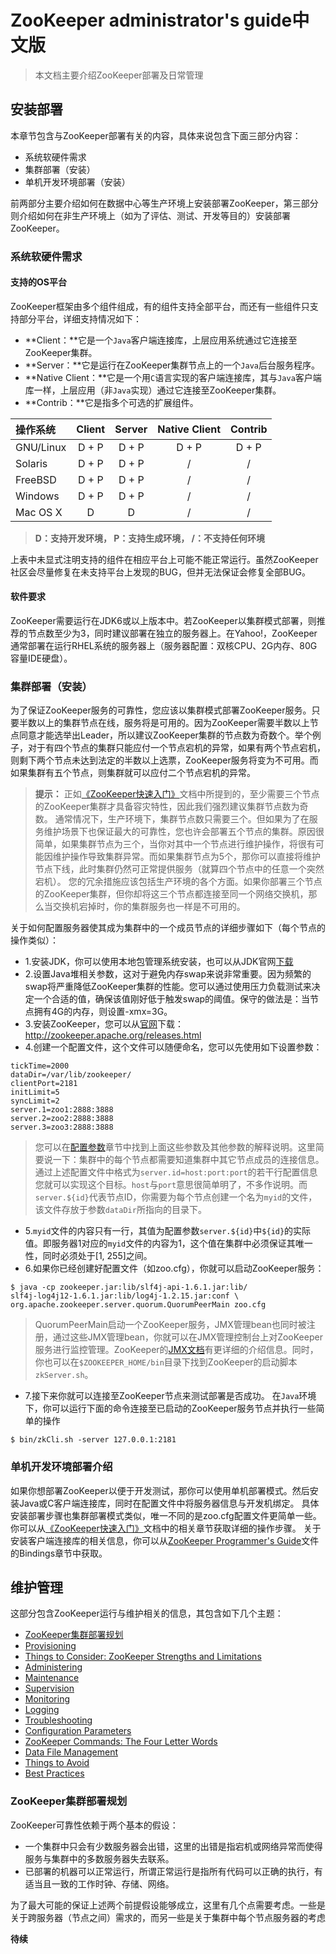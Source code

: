 # ZooKeeper administrator's guide中文版

> 本文档主要介绍ZooKeeper部署及日常管理

## 安装部署
本章节包含与ZooKeeper部署有关的内容，具体来说包含下面三部分内容：

* 系统软硬件需求
* 集群部署（安装）
* 单机开发环境部署（安装）

前两部分主要介绍如何在数据中心等生产环境上安装部署ZooKeeper，第三部分则介绍如何在非生产环境上（如为了评估、测试、开发等目的）安装部署ZooKeeper。

### 系统软硬件需求
#### 支持的OS平台
ZooKeeper框架由多个组件组成，有的组件支持全部平台，而还有一些组件只支持部分平台，详细支持情况如下：

* **Client：**它是一个`Java`客户端连接库，上层应用系统通过它连接至ZooKeeper集群。
* **Server：**它是运行在ZooKeeper集群节点上的一个`Java`后台服务程序。
* **Native Client：**它是一个用`C`语言实现的客户端连接库，其与`Java`客户端库一样，上层应用（非`Java`实现）通过它连接至ZooKeeper集群。
* **Contrib：**它是指多个可选的扩展组件。

|操作系统|Client|Server|Native Client|Contrib|
|:-|:-:|:-:|:-:|:-:|
|GNU/Linux|D + P|D + P|D + P|D + P|
|Solaris|D + P|D + P|/|/|
|FreeBSD|D + P|D + P|/|/|
|Windows|D + P|D + P|/|/|
|Mac OS X|D|D|/|/|

<!--More-->

> **D：支持开发环境， P：支持生成环境， /：不支持任何环境**

上表中未显式注明支持的组件在相应平台上可能不能正常运行。虽然ZooKeeper社区会尽量修复在未支持平台上发现的BUG，但并无法保证会修复全部BUG。

#### 软件要求
ZooKeeper需要运行在JDK6或以上版本中。若ZooKeeper以集群模式部署，则推荐的节点数至少为3，同时建议部署在独立的服务器上。在Yahoo!，ZooKeeper通常部署在运行RHEL系统的服务器上（服务器配置：双核CPU、2G内存、80G容量IDE硬盘）。

### 集群部署（安装）
为了保证ZooKeeper服务的可靠性，您应该以集群模式部署ZooKeeper服务。只要半数以上的集群节点在线，服务将是可用的。因为ZooKeeper需要半数以上节点同意才能选举出Leader，所以建议ZooKeeper集群的节点数为奇数个。举个例子，对于有四个节点的集群只能应付一个节点宕机的异常，如果有两个节点宕机，则剩下两个节点未达到法定的半数以上选票，ZooKeeper服务将变为不可用。而如果集群有五个节点，则集群就可以应付二个节点宕机的异常。
> **提示：**
> 正如[《ZooKeeper快速入门》][1]文档中所提到的，至少需要三个节点的ZooKeeper集群才具备容灾特性，因此我们强烈建议集群节点数为奇数。
> 通常情况下，生产环境下，集群节点数只需要三个。但如果为了在服务维护场景下也保证最大的可靠性，您也许会部署五个节点的集群。原因很简单，如果集群节点为三个，当你对其中一个节点进行维护操作，将很有可能因维护操作导致集群异常。而如果集群节点为5个，那你可以直接将维护节点下线，此时集群仍然可正常提供服务（就算四个节点中的任意一个突然宕机）。
> 您的冗余措施应该包括生产环境的各个方面。如果你部署三个节点的ZooKeeper集群，但你却将这三个节点都连接至同一个网络交换机，那么当交换机宕掉时，你的集群服务也一样是不可用的。

关于如何配置服务器使其成为集群中的一个成员节点的详细步骤如下（每个节点的操作类似）：

* 1.安装JDK，你可以使用本地包管理系统安装，也可以从JDK官网[下载][2]
* 2.设置Java堆相关参数，这对于避免内存swap来说非常重要。因为频繁的swap将严重降低ZooKeeper集群的性能。您可以通过使用压力负载测试来决定一个合适的值，确保该值刚好低于触发swap的阈值。保守的做法是：当节点拥有4G的内存，则设置-xmx=3G。
* 3.安装ZooKeeper，您可以从[官网][3]下载：http://zookeeper.apache.org/releases.html
* 4.创建一个配置文件，这个文件可以随便命名，您可以先使用如下设置参数：

```
tickTime=2000
dataDir=/var/lib/zookeeper/
clientPort=2181
initLimit=5
syncLimit=2
server.1=zoo1:2888:3888
server.2=zoo2:2888:3888
server.3=zoo3:2888:3888
```

> 您可以在[配置参数](#2.10)章节中找到上面这些参数及其他参数的解释说明。这里简要说一下：集群中的每个节点都需要知道集群中其它节点成员的连接信息。通过上述配置文件中格式为`server.id=host:port:port`的若干行配置信息您就可以实现这个目标。`host`与`port`意思很简单明了，不多作说明。而`server.${id}`代表节点ID，你需要为每个节点创建一个名为`myid`的文件，该文件存放于参数`dataDir`所指向的目录下。

* 5.`myid`文件的内容只有一行，其值为配置参数`server.${id}`中`${id}`的实际值。即服务器1对应的`myid`文件的内容为1，这个值在集群中必须保证其唯一性，同时必须处于[1, 255]之间。
* 6.如果你已经创建好配置文件（如zoo.cfg），你就可以启动ZooKeeper服务：

```
$ java -cp zookeeper.jar:lib/slf4j-api-1.6.1.jar:lib/
slf4j-log4j12-1.6.1.jar:lib/log4j-1.2.15.jar:conf \
org.apache.zookeeper.server.quorum.QuorumPeerMain zoo.cfg
```

> QuorumPeerMain启动一个ZooKeeper服务，JMX管理bean也同时被注册，通过这些JMX管理bean，你就可以在JMX管理控制台上对ZooKeeper服务进行监控管理。ZooKeeper的[JMX文档][4]有更详细的介绍信息。同时，你也可以在`$ZOOKEEPER_HOME/bin`目录下找到ZooKeeper的启动脚本`zkServer.sh`。

* 7.接下来你就可以连接至ZooKeeper节点来测试部署是否成功。
在`Java`环境下，你可以运行下面的命令连接至已启动的ZooKeeper服务节点并执行一些简单的操作

```
$ bin/zkCli.sh -server 127.0.0.1:2181
```

### 单机开发环境部署介绍
如果你想部署ZooKeeper以便于开发测试，那你可以使用单机部署模式。然后安装Java或C客户端连接库，同时在配置文件中将服务器信息与开发机绑定。
具体安装部署步骤也集群部署模式类似，唯一不同的是zoo.cfg配置文件更简单一些。你可以从[《ZooKeeper快速入门》][1]文档中的相关章节获取详细的操作步骤。
关于安装客户端连接库的相关信息，你可以从[ZooKeeper Programmer's Guide][5]文件的Bindings章节中获取。

## 维护管理
这部分包含ZooKeeper运行与维护相关的信息，其包含如下几个主题：
 
* [ZooKeeper集群部署规划](#2.1)
* [Provisioning](#2.2)
* [Things to Consider: ZooKeeper Strengths and Limitations](#2.3)
* [Administering](#2.4)
* [Maintenance](#2.5)
* [Supervision](#2.6)
* [Monitoring](#2.7)
* [Logging](#2.8)
* [Troubleshooting](#2.9)
* [Configuration Parameters](#2.10)
* [ZooKeeper Commands: The Four Letter Words](#2.11)
* [Data File Management](#2.12)
* [Things to Avoid](#2.13)
* [Best Practices](#2.14)

### ZooKeeper集群部署规划
ZooKeeper可靠性依赖于两个基本的假设：

* 一个集群中只会有少数服务器会出错，这里的出错是指宕机或网络异常而使得服务与集群中的多数服务器失去联系。
* 已部署的机器可以正常运行，所谓正常运行是指所有代码可以正确的执行，有适当且一致的工作时钟、存储、网络。

为了最大可能的保证上述两个前提假设能够成立，这里有几个点需要考虑。一些是关于跨服务器（节点之间）需求的，而另一些是关于集群中每个节点服务器的考虑

**待续**

[1]: https://zookeeper.apache.org/doc/r3.4.10/zookeeperStarted.html
[2]: http://java.sun.com/javase/downloads/index.jsp
[3]: http://zookeeper.apache.org/releases.html
[4]: https://zookeeper.apache.org/doc/r3.4.10/zookeeperJMX.html
[5]: https://zookeeper.apache.org/doc/r3.4.10/zookeeperProgrammers.html
[6]: https://zookeeper.apache.org/doc/r3.4.10/api/index.html
[7]: http://logging.apache.org/log4j/1.2/manual.html#defaultInit

